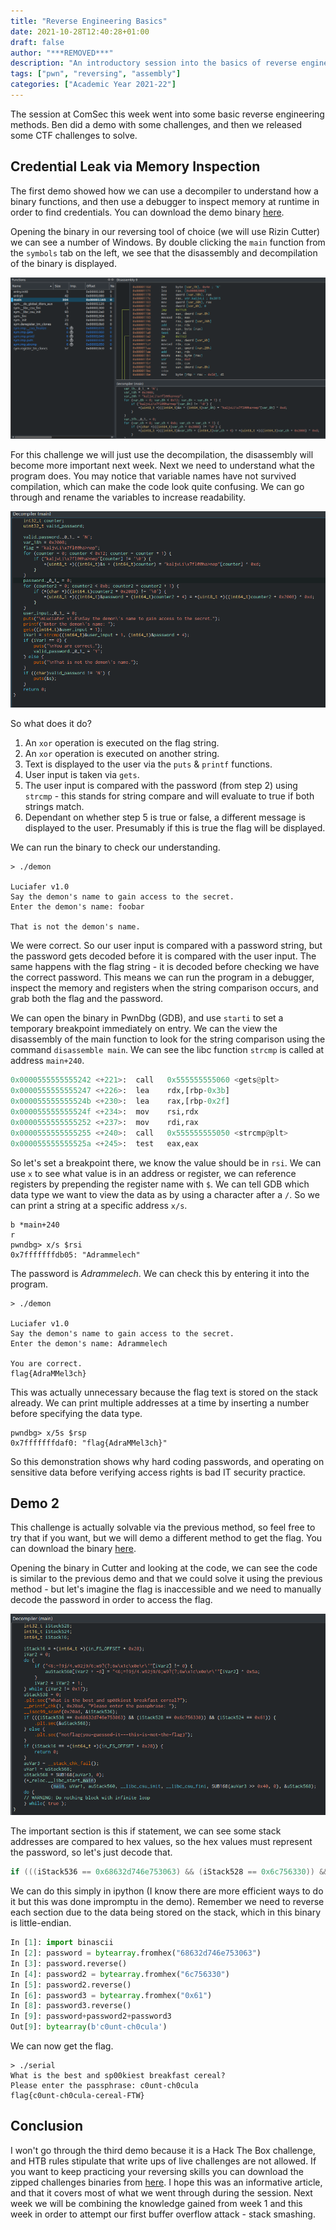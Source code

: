 ```yaml
---
title: "Reverse Engineering Basics"
date: 2021-10-28T12:40:28+01:00
draft: false
author: "***REMOVED***"
description: "An introductory session into the basics of reverse engineering"
tags: ["pwn", "reversing", "assembly"]
categories: ["Academic Year 2021-22"]
---
```


The session at ComSec this week went into some basic reverse engineering methods. Ben did a demo with some challenges, and then we released some CTF challenges to solve.


## Credential Leak via Memory Inspection

The first demo showed how we can use a decompiler to understand how a binary functions, and then use a debugger to inspect memory at runtime in order to find credentials. You can download the demo binary [here](binaries/demon). 

Opening the binary in our reversing tool of choice (we will use Rizin Cutter) we can see a number of Windows. By double clicking the `main` function from the `symbols` tab on the left, we see that the disassembly and decompilation of the binary is displayed.

![Cutter Disassembly View](images/ss1.png)

For this challenge we will just use the decompilation, the disassembly will become more important next week. Next we need to understand what the program does. You may notice that variable names have not survived compilation, which can make the code look quite confusing. We can go through and rename the variables to increase readability.

![Cutter Decompiler View](images/ss2.png)

So what does it do?

1. An `xor` operation is executed on the flag string.
2. An `xor` operation is executed on another string. 
3. Text is displayed to the user via the `puts` & `printf` functions.
4. User input is taken via `gets`.
5. The user input is compared with the password (from step 2) using `strcmp` - this stands for string compare and will evaluate to true if both strings match.
6. Dependant on whether step 5 is true or false, a different message is displayed to the user. Presumably if this is true the flag will be displayed.

We can run the binary to check our understanding.

```
> ./demon

Luciafer v1.0
Say the demon's name to gain access to the secret.
Enter the demon's name: foobar

That is not the demon's name.
```

We were correct. So our user input is compared with a password string, but the password gets decoded before it is compared with the user input. The same happens with the flag string - it is decoded before checking we have the correct password. This means we can run the program in a debugger, inspect the memory and registers when the string comparison occurs, and grab both the flag and the password.

We can open the binary in PwnDbg (GDB), and use `starti` to set a temporary breakpoint immediately on entry. We can the view the disassembly of the main function to look for the string comparison using the command `disassemble main`. We can see the libc function `strcmp` is called at address `main+240`.

```python
0x0000555555555242 <+221>:	call   0x555555555060 <gets@plt>
0x0000555555555247 <+226>:	lea    rdx,[rbp-0x3b]
0x000055555555524b <+230>:	lea    rax,[rbp-0x2f]
0x000055555555524f <+234>:	mov    rsi,rdx
0x0000555555555252 <+237>:	mov    rdi,rax
0x0000555555555255 <+240>:	call   0x555555555050 <strcmp@plt>
0x000055555555525a <+245>:	test   eax,eax
```

So let's set a breakpoint there, we know the value should be in `rsi`. We can use `x` to see what value is in an address or register, we can reference registers by prepending the register name with `$`. We can tell GDB which data type we want to view the data as by using a character after a `/`. So we can print a string at a specific address `x/s`.

```
b *main+240
r
pwndbg> x/s $rsi
0x7fffffffdb05:	"Adrammelech"
```

The password is *Adrammelech*. We can check this by entering it into the program.

```
> ./demon

Luciafer v1.0
Say the demon's name to gain access to the secret.
Enter the demon's name: Adrammelech

You are correct.
flag{AdraMMel3ch}
```

This was actually unnecessary because the flag text is stored on the stack already. We can print multiple addresses at a time by inserting a number before specifying the data type.

```
pwndbg> x/5s $rsp
0x7fffffffdaf0:	"flag{AdraMMel3ch}"
```

So this demonstration shows why hard coding passwords, and operating on sensitive data before verifying access rights is bad IT security practice.

## Demo 2

This challenge is actually solvable via the previous method, so feel free to try that if you want, but we will demo a different method to get the flag. You can download the binary [here](binaries/serial).

Opening the binary in Cutter and looking at the code, we can see the code is similar to the previous demo and that we could solve it using the previous method - but let's imagine the flag is inaccessible and we need to manually decode the password in order to access the flag.

![Disassembly of main](images/ss3.png)

The important section is this if statement, we can see some stack addresses are compared to hex values, so the hex values must represent the password, so let's just decode that.

```c
if (((iStack536 == 0x68632d746e753063) && (iStack528 == 0x6c756330)) && (iStack524 == 0x61))
```

We can do this simply in ipython (I know there are more efficient ways to do it but this was done impromptu in the demo). Remember we need to reverse each section due to the data being stored on the stack, which in this binary is little-endian.

```py
In [1]: import binascii
In [2]: password = bytearray.fromhex("68632d746e753063")
In [3]: password.reverse()
In [4]: password2 = bytearray.fromhex("6c756330")
In [5]: password2.reverse()
In [6]: password3 = bytearray.fromhex("0x61")
In [8]: password3.reverse()
In [9]: password+password2+password3
Out[9]: bytearray(b'c0unt-ch0cula')
```

We can now get the flag.

```
> ./serial
What is the best and sp00kiest breakfast cereal?
Please enter the passphrase: c0unt-ch0cula
flag{c0unt-ch0cula-cereal-FTW}
```

## Conclusion

I won't go through the third demo because it is a Hack The Box challenge, and HTB rules stipulate that write ups of live challenges are not allowed. If you want to keep practicing your reversing skills you can download the zipped challenges binaries from [here](binaries/challenges.zip). I hope this was an informative article, and that it covers most of what we went through during the session. Next week we will be combining the knowledge gained from week 1 and this week in order to attempt our first buffer overflow attack - stack smashing.